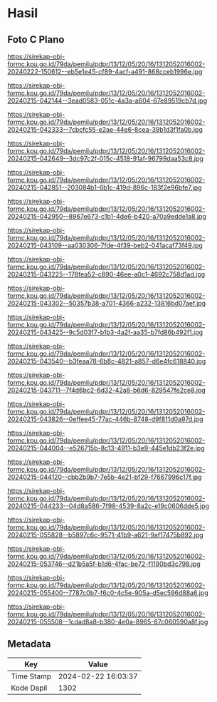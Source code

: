 # Hasil

## Foto C Plano

https://sirekap-obj-formc.kpu.go.id/79da/pemilu/pdpr/13/12/05/20/16/1312052016002-20240222-150612--eb5e1e45-cf89-4acf-a491-868cceb1996e.jpg

https://sirekap-obj-formc.kpu.go.id/79da/pemilu/pdpr/13/12/05/20/16/1312052016002-20240215-042144--3ead0583-051c-4a3a-a604-67e89519cb7d.jpg

https://sirekap-obj-formc.kpu.go.id/79da/pemilu/pdpr/13/12/05/20/16/1312052016002-20240215-042333--7cbcfc55-e2ae-44e6-8cea-39b1d3f1fa0b.jpg

https://sirekap-obj-formc.kpu.go.id/79da/pemilu/pdpr/13/12/05/20/16/1312052016002-20240215-042649--3dc97c2f-015c-4518-91af-96799daa53c8.jpg

https://sirekap-obj-formc.kpu.go.id/79da/pemilu/pdpr/13/12/05/20/16/1312052016002-20240215-042851--203084b1-6b1c-419d-896c-183f2e96bfe7.jpg

https://sirekap-obj-formc.kpu.go.id/79da/pemilu/pdpr/13/12/05/20/16/1312052016002-20240215-042950--8967e673-c1b1-4de6-b420-a70a9edde1a8.jpg

https://sirekap-obj-formc.kpu.go.id/79da/pemilu/pdpr/13/12/05/20/16/1312052016002-20240215-043109--aa030306-7fde-4f39-beb2-041acaf73f49.jpg

https://sirekap-obj-formc.kpu.go.id/79da/pemilu/pdpr/13/12/05/20/16/1312052016002-20240215-043225--178fea52-c890-46ee-a0c1-4692c758d1ad.jpg

https://sirekap-obj-formc.kpu.go.id/79da/pemilu/pdpr/13/12/05/20/16/1312052016002-20240215-043302--50357b38-a701-4366-a232-13816bd07aef.jpg

https://sirekap-obj-formc.kpu.go.id/79da/pemilu/pdpr/13/12/05/20/16/1312052016002-20240215-043425--9c5d03f7-b1b3-4a2f-aa35-b7fd86b492f1.jpg

https://sirekap-obj-formc.kpu.go.id/79da/pemilu/pdpr/13/12/05/20/16/1312052016002-20240215-043540--b3feaa78-6b8c-4821-a857-d6e4fc618840.jpg

https://sirekap-obj-formc.kpu.go.id/79da/pemilu/pdpr/13/12/05/20/16/1312052016002-20240215-043711--7f4d6bc2-6d32-42a8-b6d6-829547fe2ce8.jpg

https://sirekap-obj-formc.kpu.go.id/79da/pemilu/pdpr/13/12/05/20/16/1312052016002-20240215-043826--0effee45-77ac-446b-8748-d9f811d0a97d.jpg

https://sirekap-obj-formc.kpu.go.id/79da/pemilu/pdpr/13/12/05/20/16/1312052016002-20240215-044004--e526715b-8c13-4911-b3e9-445e1db23f2e.jpg

https://sirekap-obj-formc.kpu.go.id/79da/pemilu/pdpr/13/12/05/20/16/1312052016002-20240215-044120--cbb2b9b7-7e5b-4e21-bf29-f7667996c17f.jpg

https://sirekap-obj-formc.kpu.go.id/79da/pemilu/pdpr/13/12/05/20/16/1312052016002-20240215-044233--04d8a586-7f98-4539-8a2c-e19c0606dde5.jpg

https://sirekap-obj-formc.kpu.go.id/79da/pemilu/pdpr/13/12/05/20/16/1312052016002-20240215-055828--b5897c6c-9571-41b9-a621-9af17475b892.jpg

https://sirekap-obj-formc.kpu.go.id/79da/pemilu/pdpr/13/12/05/20/16/1312052016002-20240215-053746--d21b5a5f-b1d6-4fac-be72-f1190bd3c798.jpg

https://sirekap-obj-formc.kpu.go.id/79da/pemilu/pdpr/13/12/05/20/16/1312052016002-20240215-055400--7787c0b7-f6c0-4c5e-905a-d5ec596d88a6.jpg

https://sirekap-obj-formc.kpu.go.id/79da/pemilu/pdpr/13/12/05/20/16/1312052016002-20240215-055508--1cdad8a8-b380-4e0a-8965-87c060590a8f.jpg


## Metadata

| Key        | Value               |
| ---------- | ------------------- |
| Time Stamp | 2024-02-22 16:03:37 |
| Kode Dapil | 1302                |



